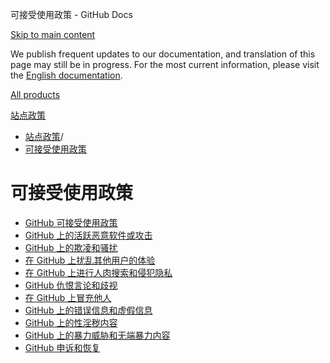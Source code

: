 可接受使用政策 - GitHub Docs

[Skip to main content](#main-content)

We publish frequent updates to our documentation, and translation of this page may still be in progress. For the most current information, please visit the [English documentation](/en).

[All products](/zh)

[站点政策](/zh/site-policy)

* [站点政策](/zh/site-policy)/
* [可接受使用政策](/zh/site-policy/acceptable-use-policies)

可接受使用政策
==========

* [GitHub 可接受使用政策](/zh/site-policy/acceptable-use-policies/github-acceptable-use-policies)
* [GitHub 上的活跃恶意软件或攻击](/zh/site-policy/acceptable-use-policies/github-active-malware-or-exploits)
* [GitHub 上的欺凌和骚扰](/zh/site-policy/acceptable-use-policies/github-bullying-and-harassment)
* [在 GitHub 上扰乱其他用户的体验](/zh/site-policy/acceptable-use-policies/github-disrupting-the-experience-of-other-users)
* [在 GitHub 上进行人肉搜索和侵犯隐私](/zh/site-policy/acceptable-use-policies/github-doxxing-and-invasion-of-privacy)
* [GitHub 仇恨言论和歧视](/zh/site-policy/acceptable-use-policies/github-hate-speech-and-discrimination)
* [在 GitHub 上冒充他人](/zh/site-policy/acceptable-use-policies/github-impersonation)
* [GitHub 上的错误信息和虚假信息](/zh/site-policy/acceptable-use-policies/github-misinformation-and-disinformation)
* [GitHub 上的性淫秽内容](/zh/site-policy/acceptable-use-policies/github-sexually-obscene-content)
* [GitHub 上的暴力威胁和无端暴力内容](/zh/site-policy/acceptable-use-policies/github-threats-of-violence-and-gratuitously-violent-content)
* [GitHub 申诉和恢复](/zh/site-policy/acceptable-use-policies/github-appeal-and-reinstatement)
